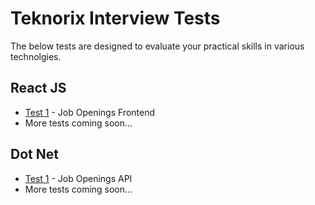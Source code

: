 # Teknorix Interview Tests
The below tests are designed to evaluate your practical skills in various technolgies.

## React JS
- [Test 1](/react-1.md) - Job Openings Frontend
- More tests coming soon...

## Dot Net
- [Test 1](dotnet-1.md) - Job Openings API
- More tests coming soon...

